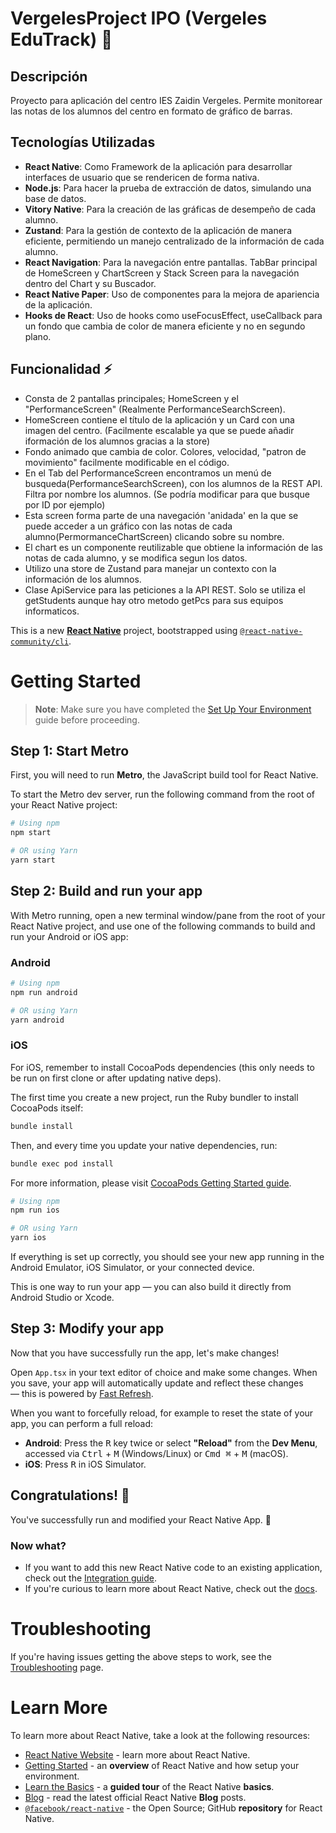 # VergelesProject IPO (Vergeles EduTrack) 📱

## Descripción

Proyecto para aplicación del centro IES Zaidin Vergeles. Permite monitorear las notas de los alumnos del centro en formato de gráfico de barras.

## Tecnologías Utilizadas

- **React Native**: Como Framework de la aplicación para desarrollar interfaces de usuario que se rendericen de forma nativa.
- **Node.js**: Para hacer la prueba de extracción de datos, simulando una base de datos.
- **Vitory Native**: Para la creación de las gráficas de desempeño de cada alumno.
- **Zustand**: Para la gestión de contexto de la aplicación de manera eficiente, permitiendo un manejo centralizado de la información de cada alumno.
- **React Navigation**: Para la navegación entre pantallas. TabBar principal de HomeScreen y ChartScreen y Stack Screen para la navegación dentro del Chart y su Buscador.
- **React Native Paper**: Uso de componentes para la mejora de apariencia de la aplicación.
- **Hooks de React**: Uso de hooks como useFocusEffect, useCallback para un fondo que cambia de color de manera eficiente y no en segundo plano.
  
## Funcionalidad ⚡

- Consta de 2 pantallas principales; HomeScreen y el "PerformanceScreen" (Realmente PerformanceSearchScreen).
- HomeScreen contiene el título de la aplicación y un Card con una imagen del centro. (Facilmente escalable ya que se puede añadir iformación de los alumnos gracias a la store)
- Fondo animado que cambia de color. Colores, velocidad, "patron de movimiento" facilmente modificable en el código.
- En el Tab del PerformanceScreen encontramos un menú de busqueda(PerformanceSearchScreen), con los alumnos de la REST API. Filtra por nombre los alumnos. (Se podría modificar para que busque por ID por ejemplo)
- Esta screen forma parte de una navegación 'anidada' en la que se puede acceder a un gráfico con las notas de cada alumno(PermormanceChartScreen) clicando sobre su nombre.
- El chart es un componente reutilizable que obtiene la información de las notas de cada alumno, y se modifica segun los datos.
- Utilizo una store de Zustand para manejar un contexto con la información de los alumnos.
- Clase ApiService para las peticiones a la API REST. Solo se utiliza el getStudents aunque hay otro metodo getPcs para sus equipos informaticos.



This is a new [**React Native**](https://reactnative.dev) project, bootstrapped using [`@react-native-community/cli`](https://github.com/react-native-community/cli).

# Getting Started

> **Note**: Make sure you have completed the [Set Up Your Environment](https://reactnative.dev/docs/set-up-your-environment) guide before proceeding.

## Step 1: Start Metro

First, you will need to run **Metro**, the JavaScript build tool for React Native.

To start the Metro dev server, run the following command from the root of your React Native project:

```sh
# Using npm
npm start

# OR using Yarn
yarn start
```

## Step 2: Build and run your app

With Metro running, open a new terminal window/pane from the root of your React Native project, and use one of the following commands to build and run your Android or iOS app:

### Android

```sh
# Using npm
npm run android

# OR using Yarn
yarn android
```

### iOS

For iOS, remember to install CocoaPods dependencies (this only needs to be run on first clone or after updating native deps).

The first time you create a new project, run the Ruby bundler to install CocoaPods itself:

```sh
bundle install
```

Then, and every time you update your native dependencies, run:

```sh
bundle exec pod install
```

For more information, please visit [CocoaPods Getting Started guide](https://guides.cocoapods.org/using/getting-started.html).

```sh
# Using npm
npm run ios

# OR using Yarn
yarn ios
```

If everything is set up correctly, you should see your new app running in the Android Emulator, iOS Simulator, or your connected device.

This is one way to run your app — you can also build it directly from Android Studio or Xcode.

## Step 3: Modify your app

Now that you have successfully run the app, let's make changes!

Open `App.tsx` in your text editor of choice and make some changes. When you save, your app will automatically update and reflect these changes — this is powered by [Fast Refresh](https://reactnative.dev/docs/fast-refresh).

When you want to forcefully reload, for example to reset the state of your app, you can perform a full reload:

- **Android**: Press the <kbd>R</kbd> key twice or select **"Reload"** from the **Dev Menu**, accessed via <kbd>Ctrl</kbd> + <kbd>M</kbd> (Windows/Linux) or <kbd>Cmd ⌘</kbd> + <kbd>M</kbd> (macOS).
- **iOS**: Press <kbd>R</kbd> in iOS Simulator.

## Congratulations! :tada:

You've successfully run and modified your React Native App. :partying_face:

### Now what?

- If you want to add this new React Native code to an existing application, check out the [Integration guide](https://reactnative.dev/docs/integration-with-existing-apps).
- If you're curious to learn more about React Native, check out the [docs](https://reactnative.dev/docs/getting-started).

# Troubleshooting

If you're having issues getting the above steps to work, see the [Troubleshooting](https://reactnative.dev/docs/troubleshooting) page.

# Learn More

To learn more about React Native, take a look at the following resources:

- [React Native Website](https://reactnative.dev) - learn more about React Native.
- [Getting Started](https://reactnative.dev/docs/environment-setup) - an **overview** of React Native and how setup your environment.
- [Learn the Basics](https://reactnative.dev/docs/getting-started) - a **guided tour** of the React Native **basics**.
- [Blog](https://reactnative.dev/blog) - read the latest official React Native **Blog** posts.
- [`@facebook/react-native`](https://github.com/facebook/react-native) - the Open Source; GitHub **repository** for React Native.
